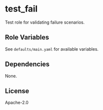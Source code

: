 # test_fail

Test role for validating failure scenarios.

## Role Variables

See `defaults/main.yaml` for available variables.

## Dependencies

None.

## License

Apache-2.0